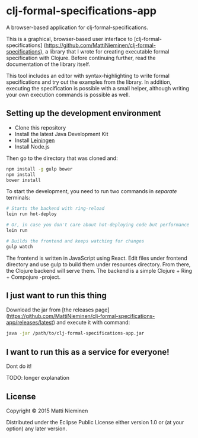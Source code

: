 # clj-formal-specifications-app

A browser-based application for clj-formal-specifications.

This is a graphical, browser-based user interface to [clj-formal-specifications]
(https://github.com/MattiNieminen/clj-formal-specifications), a library that I
wrote for creating executable formal specification with Clojure. Before
continuing further, read the documentation of the library itself.

This tool includes an editor with syntax-highlighting to write formal
specifications and try out the examples from the library. In addition,
executing the specification is possible with a small helper, although
writing your own execution commands is possible as well.

## Setting up the development environment

* Clone this repository
* Install the latest Java Development Kit
* Install [Leiningen](http://leiningen.org/#install)
* Install Node.js

Then go to the directory that was cloned and:

```bash
npm install -g gulp bower
npm install
bower install
```

To start the development, you need to run two commands in *separate* terminals:

```bash
# Starts the backend with ring-reload
lein run hot-deploy

# Or, in case you don't care about hot-deploying code but performance
lein run
```

```bash
# Builds the frontend and keeps watching for changes
gulp watch
```

The frontend is written in JavaScript using React. Edit files under
frontend directory and use gulp to build them under resources directory.
From there, the Clojure backend will serve them. The backend is a simple
Clojure + Ring + Compojure -project.

## I just want to run this thing

Download the jar from
[the releases page]
(https://github.com/MattiNieminen/clj-formal-specifications-app/releases/latest)
and execute it with command:

```bash
java -jar /path/to/clj-formal-specifications-app.jar
```

## I want to run this as a service for everyone!

Dont do it!

TODO: longer explanation

## License

Copyright © 2015 Matti Nieminen

Distributed under the Eclipse Public License either version 1.0 or (at
your option) any later version.
